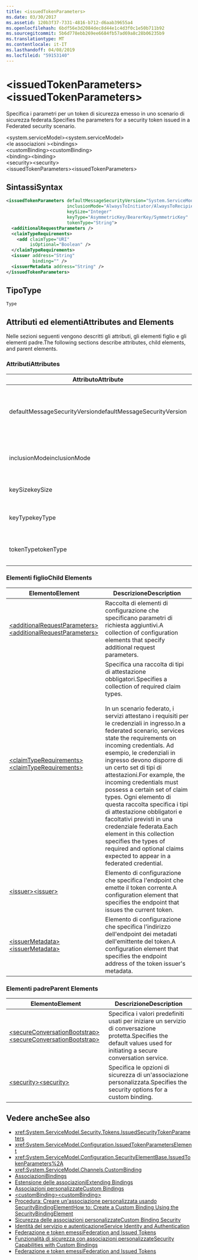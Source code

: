 ```yaml
---
title: <issuedTokenParameters>
ms.date: 03/30/2017
ms.assetid: 120b3f37-7331-4816-b712-d6aab39655a4
ms.openlocfilehash: 6bdf56e3d2084dec8d44e1c4d3f0c1e50b711b92
ms.sourcegitcommit: 5b6d778ebb269ee6684fb57ad69a8c28b06235b9
ms.translationtype: MT
ms.contentlocale: it-IT
ms.lasthandoff: 04/08/2019
ms.locfileid: "59153140"
---
```

# <a name="issuedtokenparameters"></a><span data-ttu-id="7efe7-101">\<issuedTokenParameters></span><span class="sxs-lookup"><span data-stu-id="7efe7-101">\<issuedTokenParameters></span></span>
<span data-ttu-id="7efe7-102">Specifica i parametri per un token di sicurezza emesso in uno scenario di sicurezza federata.</span><span class="sxs-lookup"><span data-stu-id="7efe7-102">Specifies the parameters for a security token issued in a Federated security scenario.</span></span>  
  
 <span data-ttu-id="7efe7-103">\<system.serviceModel></span><span class="sxs-lookup"><span data-stu-id="7efe7-103">\<system.serviceModel></span></span>  
<span data-ttu-id="7efe7-104">\<le associazioni ></span><span class="sxs-lookup"><span data-stu-id="7efe7-104">\<bindings></span></span>  
<span data-ttu-id="7efe7-105">\<customBinding></span><span class="sxs-lookup"><span data-stu-id="7efe7-105">\<customBinding></span></span>  
<span data-ttu-id="7efe7-106">\<binding></span><span class="sxs-lookup"><span data-stu-id="7efe7-106">\<binding></span></span>  
<span data-ttu-id="7efe7-107">\<security></span><span class="sxs-lookup"><span data-stu-id="7efe7-107">\<security></span></span>  
<span data-ttu-id="7efe7-108">\<issuedTokenParameters></span><span class="sxs-lookup"><span data-stu-id="7efe7-108">\<issuedTokenParameters></span></span>  
  
## <a name="syntax"></a><span data-ttu-id="7efe7-109">Sintassi</span><span class="sxs-lookup"><span data-stu-id="7efe7-109">Syntax</span></span>  
  
```xml  
<issuedTokenParameters defaultMessageSecurityVersion="System.ServiceModel.MessageSecurityVersion"
                       inclusionMode="AlwaysToInitiator/AlwaysToRecipient/Never/Once"
                       keySize="Integer"
                       keyType="AsymmetricKey/BearerKey/SymmetricKey"
                       tokenType="String">
  <additionalRequestParameters />
  <claimTypeRequirements>
    <add claimType="URI"
         isOptional="Boolean" />
  </claimTypeRequirements>
  <issuer address="String"
          binding="" />
  <issuerMetadata address="String" />
</issuedTokenParameters>
```  
  
## <a name="type"></a><span data-ttu-id="7efe7-110">Tipo</span><span class="sxs-lookup"><span data-stu-id="7efe7-110">Type</span></span>  
 `Type`  
  
## <a name="attributes-and-elements"></a><span data-ttu-id="7efe7-111">Attributi ed elementi</span><span class="sxs-lookup"><span data-stu-id="7efe7-111">Attributes and Elements</span></span>  
 <span data-ttu-id="7efe7-112">Nelle sezioni seguenti vengono descritti gli attributi, gli elementi figlio e gli elementi padre.</span><span class="sxs-lookup"><span data-stu-id="7efe7-112">The following sections describe attributes, child elements, and parent elements.</span></span>  
  
### <a name="attributes"></a><span data-ttu-id="7efe7-113">Attributi</span><span class="sxs-lookup"><span data-stu-id="7efe7-113">Attributes</span></span>  
  
|<span data-ttu-id="7efe7-114">Attributo</span><span class="sxs-lookup"><span data-stu-id="7efe7-114">Attribute</span></span>|<span data-ttu-id="7efe7-115">Descrizione</span><span class="sxs-lookup"><span data-stu-id="7efe7-115">Description</span></span>|  
|---------------|-----------------|  
|<span data-ttu-id="7efe7-116">defaultMessageSecurityVersion</span><span class="sxs-lookup"><span data-stu-id="7efe7-116">defaultMessageSecurityVersion</span></span>|<span data-ttu-id="7efe7-117">Specifica le versioni delle specifiche di sicurezza (WS-Security, WS-Trust, WS-Secure Conversation e WS-Security Policy) che devono essere supportate dall'associazione.</span><span class="sxs-lookup"><span data-stu-id="7efe7-117">Specifies the versions of the security specifications, (WS-Security, WS-Trust, WS-Secure Conversation and WS-Security Policy) that must be supported by the binding.</span></span> <span data-ttu-id="7efe7-118">Questo valore è di tipo <xref:System.ServiceModel.MessageSecurityVersion>.</span><span class="sxs-lookup"><span data-stu-id="7efe7-118">This value is of type <xref:System.ServiceModel.MessageSecurityVersion>.</span></span>|  
|<span data-ttu-id="7efe7-119">inclusionMode</span><span class="sxs-lookup"><span data-stu-id="7efe7-119">inclusionMode</span></span>|<span data-ttu-id="7efe7-120">Specifica i requisiti di inclusione del token.</span><span class="sxs-lookup"><span data-stu-id="7efe7-120">Specifies the token inclusion requirements.</span></span> <span data-ttu-id="7efe7-121">L'attributo è di tipo <xref:System.ServiceModel.Security.Tokens.SecurityTokenInclusionMode>.</span><span class="sxs-lookup"><span data-stu-id="7efe7-121">This attribute is of type <xref:System.ServiceModel.Security.Tokens.SecurityTokenInclusionMode>.</span></span>|  
|<span data-ttu-id="7efe7-122">keySize</span><span class="sxs-lookup"><span data-stu-id="7efe7-122">keySize</span></span>|<span data-ttu-id="7efe7-123">Valore intero che specifica le dimensioni di chiave del token.</span><span class="sxs-lookup"><span data-stu-id="7efe7-123">An integer that specifies the token key size.</span></span> <span data-ttu-id="7efe7-124">Il valore predefinito è 256.</span><span class="sxs-lookup"><span data-stu-id="7efe7-124">The default value is 256.</span></span>|  
|<span data-ttu-id="7efe7-125">keyType</span><span class="sxs-lookup"><span data-stu-id="7efe7-125">keyType</span></span>|<span data-ttu-id="7efe7-126">Valore valido di <xref:System.IdentityModel.Tokens.SecurityKeyType> che specifica il tipo di chiave.</span><span class="sxs-lookup"><span data-stu-id="7efe7-126">A valid value of <xref:System.IdentityModel.Tokens.SecurityKeyType> that specifies the key type.</span></span> <span data-ttu-id="7efe7-127">Il valore predefinito è `SymmetricKey`.</span><span class="sxs-lookup"><span data-stu-id="7efe7-127">The default is `SymmetricKey`.</span></span>|  
|<span data-ttu-id="7efe7-128">tokenType</span><span class="sxs-lookup"><span data-stu-id="7efe7-128">tokenType</span></span>|<span data-ttu-id="7efe7-129">Stringa che specifica il tipo di token.</span><span class="sxs-lookup"><span data-stu-id="7efe7-129">A string that specifies the token type.</span></span> <span data-ttu-id="7efe7-130">Il valore predefinito è http://docs.oasis-open.org/wss/oasis-wss-saml-token-profile-1.1#SAML.</span><span class="sxs-lookup"><span data-stu-id="7efe7-130">The default is "http://docs.oasis-open.org/wss/oasis-wss-saml-token-profile-1.1#SAML".</span></span>|  
  
### <a name="child-elements"></a><span data-ttu-id="7efe7-131">Elementi figlio</span><span class="sxs-lookup"><span data-stu-id="7efe7-131">Child Elements</span></span>  
  
|<span data-ttu-id="7efe7-132">Elemento</span><span class="sxs-lookup"><span data-stu-id="7efe7-132">Element</span></span>|<span data-ttu-id="7efe7-133">Descrizione</span><span class="sxs-lookup"><span data-stu-id="7efe7-133">Description</span></span>|  
|-------------|-----------------|  
|[<span data-ttu-id="7efe7-134">\<additionalRequestParameters></span><span class="sxs-lookup"><span data-stu-id="7efe7-134">\<additionalRequestParameters></span></span>](../../../../../docs/framework/configure-apps/file-schema/wcf/additionalrequestparameters-element.md)|<span data-ttu-id="7efe7-135">Raccolta di elementi di configurazione che specificano parametri di richiesta aggiuntivi.</span><span class="sxs-lookup"><span data-stu-id="7efe7-135">A collection of configuration elements that specify additional request parameters.</span></span>|  
|[<span data-ttu-id="7efe7-136">\<claimTypeRequirements></span><span class="sxs-lookup"><span data-stu-id="7efe7-136">\<claimTypeRequirements></span></span>](../../../../../docs/framework/configure-apps/file-schema/wcf/claimtyperequirements-element.md)|<span data-ttu-id="7efe7-137">Specifica una raccolta di tipi di attestazione obbligatori.</span><span class="sxs-lookup"><span data-stu-id="7efe7-137">Specifies a collection of required claim types.</span></span><br /><br /> <span data-ttu-id="7efe7-138">In un scenario federato, i servizi attestano i requisiti per le credenziali in ingresso.</span><span class="sxs-lookup"><span data-stu-id="7efe7-138">In a federated scenario, services state the requirements on incoming credentials.</span></span> <span data-ttu-id="7efe7-139">Ad esempio, le credenziali in ingresso devono disporre di un certo set di tipi di attestazioni.</span><span class="sxs-lookup"><span data-stu-id="7efe7-139">For example, the incoming credentials must possess a certain set of claim types.</span></span> <span data-ttu-id="7efe7-140">Ogni elemento di questa raccolta specifica i tipi di attestazione obbligatori e facoltativi previsti in una credenziale federata.</span><span class="sxs-lookup"><span data-stu-id="7efe7-140">Each element in this collection specifies the types of required and optional claims expected to appear in a federated credential.</span></span>|  
|[<span data-ttu-id="7efe7-141">\<issuer></span><span class="sxs-lookup"><span data-stu-id="7efe7-141">\<issuer></span></span>](../../../../../docs/framework/configure-apps/file-schema/wcf/issuer-of-issuedtokenparameters.md)|<span data-ttu-id="7efe7-142">Elemento di configurazione che specifica l'endpoint che emette il token corrente.</span><span class="sxs-lookup"><span data-stu-id="7efe7-142">A configuration element that specifies the endpoint that issues the current token.</span></span>|  
|[<span data-ttu-id="7efe7-143">\<issuerMetadata></span><span class="sxs-lookup"><span data-stu-id="7efe7-143">\<issuerMetadata></span></span>](../../../../../docs/framework/configure-apps/file-schema/wcf/issuermetadata-of-issuedtokenparameters.md)|<span data-ttu-id="7efe7-144">Elemento di configurazione che specifica l'indirizzo dell'endpoint dei metadati dell'emittente del token.</span><span class="sxs-lookup"><span data-stu-id="7efe7-144">A configuration element that specifies the endpoint address of the token issuer's metadata.</span></span>|  
  
### <a name="parent-elements"></a><span data-ttu-id="7efe7-145">Elementi padre</span><span class="sxs-lookup"><span data-stu-id="7efe7-145">Parent Elements</span></span>  
  
|<span data-ttu-id="7efe7-146">Elemento</span><span class="sxs-lookup"><span data-stu-id="7efe7-146">Element</span></span>|<span data-ttu-id="7efe7-147">Descrizione</span><span class="sxs-lookup"><span data-stu-id="7efe7-147">Description</span></span>|  
|-------------|-----------------|  
|[<span data-ttu-id="7efe7-148">\<secureConversationBootstrap></span><span class="sxs-lookup"><span data-stu-id="7efe7-148">\<secureConversationBootstrap></span></span>](../../../../../docs/framework/configure-apps/file-schema/wcf/secureconversationbootstrap.md)|<span data-ttu-id="7efe7-149">Specifica i valori predefiniti usati per iniziare un servizio di conversazione protetta.</span><span class="sxs-lookup"><span data-stu-id="7efe7-149">Specifies the default values used for initiating a secure conversation service.</span></span>|  
|[<span data-ttu-id="7efe7-150">\<security></span><span class="sxs-lookup"><span data-stu-id="7efe7-150">\<security></span></span>](../../../../../docs/framework/configure-apps/file-schema/wcf/security-of-custombinding.md)|<span data-ttu-id="7efe7-151">Specifica le opzioni di sicurezza di un'associazione personalizzata.</span><span class="sxs-lookup"><span data-stu-id="7efe7-151">Specifies the security options for a custom binding.</span></span>|  
  
## <a name="see-also"></a><span data-ttu-id="7efe7-152">Vedere anche</span><span class="sxs-lookup"><span data-stu-id="7efe7-152">See also</span></span>

- <xref:System.ServiceModel.Security.Tokens.IssuedSecurityTokenParameters>
- <xref:System.ServiceModel.Configuration.IssuedTokenParametersElement>
- <xref:System.ServiceModel.Configuration.SecurityElementBase.IssuedTokenParameters%2A>
- <xref:System.ServiceModel.Channels.CustomBinding>
- [<span data-ttu-id="7efe7-153">Associazioni</span><span class="sxs-lookup"><span data-stu-id="7efe7-153">Bindings</span></span>](../../../../../docs/framework/wcf/bindings.md)
- [<span data-ttu-id="7efe7-154">Estensione delle associazioni</span><span class="sxs-lookup"><span data-stu-id="7efe7-154">Extending Bindings</span></span>](../../../../../docs/framework/wcf/extending/extending-bindings.md)
- [<span data-ttu-id="7efe7-155">Associazioni personalizzate</span><span class="sxs-lookup"><span data-stu-id="7efe7-155">Custom Bindings</span></span>](../../../../../docs/framework/wcf/extending/custom-bindings.md)
- [<span data-ttu-id="7efe7-156">\<customBinding></span><span class="sxs-lookup"><span data-stu-id="7efe7-156">\<customBinding></span></span>](../../../../../docs/framework/configure-apps/file-schema/wcf/custombinding.md)
- [<span data-ttu-id="7efe7-157">Procedura: Creare un'associazione personalizzata usando SecurityBindingElement</span><span class="sxs-lookup"><span data-stu-id="7efe7-157">How to: Create a Custom Binding Using the SecurityBindingElement</span></span>](../../../../../docs/framework/wcf/feature-details/how-to-create-a-custom-binding-using-the-securitybindingelement.md)
- [<span data-ttu-id="7efe7-158">Sicurezza delle associazioni personalizzate</span><span class="sxs-lookup"><span data-stu-id="7efe7-158">Custom Binding Security</span></span>](../../../../../docs/framework/wcf/samples/custom-binding-security.md)
- [<span data-ttu-id="7efe7-159">Identità del servizio e autenticazione</span><span class="sxs-lookup"><span data-stu-id="7efe7-159">Service Identity and Authentication</span></span>](../../../../../docs/framework/wcf/feature-details/service-identity-and-authentication.md)
- [<span data-ttu-id="7efe7-160">Federazione e token emessi</span><span class="sxs-lookup"><span data-stu-id="7efe7-160">Federation and Issued Tokens</span></span>](../../../../../docs/framework/wcf/feature-details/federation-and-issued-tokens.md)
- [<span data-ttu-id="7efe7-161">Funzionalità di sicurezza con associazioni personalizzate</span><span class="sxs-lookup"><span data-stu-id="7efe7-161">Security Capabilities with Custom Bindings</span></span>](../../../../../docs/framework/wcf/feature-details/security-capabilities-with-custom-bindings.md)
- [<span data-ttu-id="7efe7-162">Federazione e token emessi</span><span class="sxs-lookup"><span data-stu-id="7efe7-162">Federation and Issued Tokens</span></span>](../../../../../docs/framework/wcf/feature-details/federation-and-issued-tokens.md)
